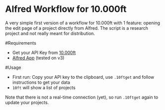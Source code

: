 Alfred Workflow for 10.000ft
============================
A very simple first version of a workflow for 10.000ft with 1 feature: opening the edit page of a project directly from Alfred. The script is a research project and not really meant for distribution.

#Requirements
- Get your API Key from [10.000ft](http://10000ft.us6.list-manage2.com/subscribe?u=9c2ec42cba0e4196798807690&id=be8afd4d34)
- [Alfred App](https://www.alfredapp.com) (tested on v3)

#Usage
- First run: Copy your API key to the clipboard, use `.10ftget` and follow instructions to get your data
- `10ft` will show a list of projects 

Note that there is not a real-time connection (yet), so run `.10ftget` again to update your projects. 